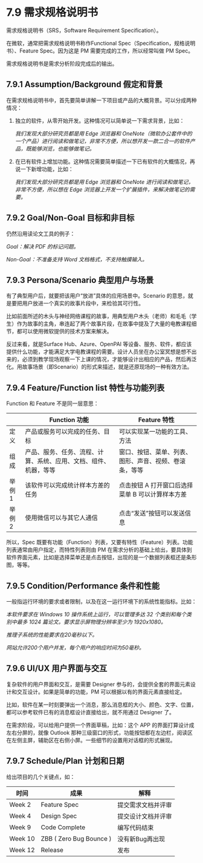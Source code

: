 # 7.9 需求规格说明书

需求规格说明书（SRS，Software Requirement Specification）。

在微软，通常把需求规格说明书称作Functional Spec（Specification，规格说明书）、Feature Spec。因为这是 PM 需要完成的工作，所以经常叫做 PM Spec。

需求规格说明书是需求分析阶段完成后的输出。

## 7.9.1 Assumption/Background 假定和背景

在需求规格说明书中，首先要简单讲解一下项目或产品的大概背景。可以分成两种情况：

1. 独立的软件，从零开始开发。这种情况可以简单说一下需求背景，比如：
   
   *我们发现大部分研究员都是用 Edge 浏览器和 OneNote（微软办公套件中的一个产品）进行阅读和做笔记，非常不方便，所以想开发一款二合一的软件产品，既能够浏览，也能够做笔记。*

2. 在已有软件上增加功能。这种情况需要简单描述一下已有软件的大概情况，再说一下新增功能，比如：

   *我们发现大部分研究员都是用 Edge 浏览器和 OneNote 进行阅读和做笔记，非常不方便，所以想在 Edge 浏览器上开发一个扩展插件，来解决做笔记的需要。*

## 7.9.2 Goal/Non-Goal 目标和非目标

仍然沿用读论文工具的例子：

*Goal：解决 PDF 的标记问题。*

*Non-Goal：不准备支持 Word 文档格式，不支持触摸输入。*

## 7.9.3 Persona/Scenario 典型用户与场景

有了典型用户后，就要把该用户“放进”具体的应用场景中。Scenario 的意思，就是要把用户放进一个真实的故事片段中，来检验其可行性。

比如前面所述的木头与神经网络课程的故事，用典型用户木头（老师）和毛毛（学生）作为故事的主角，串连起了两个故事片段，在故事中提及了大量的电教课程细节，都可以使用微软提供的技术方案来解决。

反过来看，就是Surface Hub、Azure、OpenPAI 等设备、服务、软件，都应该提供什么功能，才能满足大学电教课程的需要。设计人员坐在办公室冥想是想不出来的，必须到教学现场观察一下上课的情况，才能够设计出相应的产品，然后再泛化。用故事场景（即Scenario）的形式来描述，就是还原现场的一种有效方法。

## 7.9.4 Feature/Function list 特性与功能列表

Function 和 Feature 不是同一层意思：

||Function 功能|Feature 特性|
|--|--|--|
|定义|产品或服务可以完成的任务、目标|可以实现某一功能的工具、方法|
|组成|产品、服务、任务、流程、计算、系统、应用、文档、组件、机器，等等|窗口、按钮、菜单、列表、图形、声音、视频、卷滚条，等等|
|举例1|该软件可以完成统计样本方差的任务|点击按钮 A 打开窗口后选择菜单 B 可以计算样本方差|
|举例2|使用微信可以与其它人通信|点击“发送”按钮可以发送信息|

所以，Spec 既要有功能（Function）列表，又要有特性（Feature）列表。功能列表通常由用户指定，而特性列表则由 PM 在需求分析的基础上给出，要具体到软件界面元素，比如是选择菜单还是点击按钮，出现的是一个数据列表框还是条形图，等等。

## 7.9.5 Condition/Performance 条件和性能

一般指运行环境的要求或者限制，以及在这一运行环境下的系统性能指标。比如：

*本软件要求在 Windows 10 操作系统上运行，可以管理多达 32 个类别和每个类别中最多 1024 篇论文。要求显示屏物理分辨率至少为 1920x1080。*

*推理子系统的性能要求在20毫秒以下。*

*网站允许200个用户并发，每个用户的响应时间为50毫秒。*

## 7.9.6 UI/UX 用户界面与交互

复杂软件的用户界面和交互，是需要 Designer 参与的，会提供全套的界面元素设计和交互设计。如果是简单的功能，PM 可以根据以有的界面元素直接给定。

比如，软件在某一时刻要弹出一个消息，那么消息框的大小、颜色、文字、位置，都可以参考软件已有的消息框设计直接给出，就不用通过 Designer 了。

在需求阶段，可以给用户提供一个界面草稿，比如：这个 APP 的界面打算设计成左右分屏的，就像 Outlook 那种三级窗口的形式，功能按钮都在左边栏，阅读区在左侧主屏，辅助区在右侧小屏。一些细节的设置用对话框的形式展现。

## 7.9.7 Schedule/Plan 计划和日期

给出项目的几个关键点，如：

|时间|成果|解释|
|--|--|--|
|Week 2|Feature Spec|提交需求文档并评审|
|Week 4|Design Spec|提交设计文档并评审|
|Week 9|Code Complete|编写代码结束|
|Week 10|ZBB ( Zero Bug Bounce )|没有新Bug再出现|
|Week 12|Release|发布|
